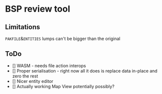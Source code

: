 # BSP review tool

## Limitations

`PAKFILE`&`ENTITIES` lumps can't be bigger than the original

## ToDo

  - [] WASM - needs file action interops
  - [] Proper serialisation - right now all it does is replace data in-place and zero the rest
  - [] Nicer entity editor
  - [] Actually working Map View potentially possibly?
